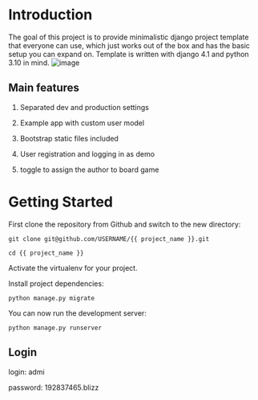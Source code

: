 # Introduction
The goal of this project is to provide minimalistic django project template that everyone can use, which just works out of the box and has the basic setup you can expand on.
Template is written with django 4.1 and python 3.10 in mind.
![image](https://github.com/ladno338/Board_games_shop/assets/87599383/51347bc9-5dd8-45c2-9490-be7836e96bcf)

## Main features
1. Separated dev and production settings

2. Example app with custom user model

3. Bootstrap static files included

4. User registration and logging in as demo

5. toggle to assign the author to board game
# Getting Started
First clone the repository from Github and switch to the new directory:
```
git clone git@github.com/USERNAME/{{ project_name }}.git
```
```
cd {{ project_name }}
```
Activate the virtualenv for your project.

Install project dependencies:
```
python manage.py migrate
```
You can now run the development server:
```
python manage.py runserver
```
## Login
login: admi

password: 192837465.blizz
